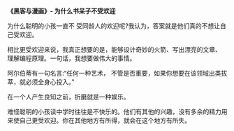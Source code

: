 **《黑客与漫画》- 为什么书呆子不受欢迎**

为什么聪明的小孩一直不 受同龄人的欢迎呢?我认为，答案就是他们真的不想让自己受欢迎。

相比更受欢迎来说，我真正想要的是，能够设计奇妙的火箭、写出漂亮的文章、 理解编程原理。一句话，我想要做伟大的事情。

阿尔伯蒂有一句名言:“任何一种艺术， 不管是否重要，如果你想要在该领域出类拔萃，就必须全身心投入。”

在一个人产生良知之前，折磨就是一种娱乐。

难怪聪明的小孩读中学时往往是不快乐的。他们有其他的兴趣，没有多余的精力用来使自己更受欢迎。你在其他地方有所得，就会在这个地方有所失。

